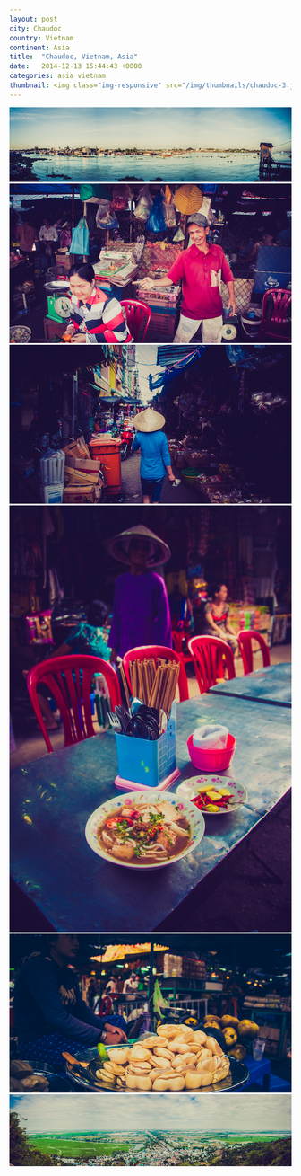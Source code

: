 ```yaml
---
layout: post
city: Chaudoc
country: Vietnam
continent: Asia
title:  "Chaudoc, Vietnam, Asia"
date:   2014-12-13 15:44:43 +0000
categories: asia vietnam
thumbnail: <img class="img-responsive" src="/img/thumbnails/chaudoc-3.jpg" alt="Chaudoc Vietnam" />
---
```


<div class="img-container">
	<img class="img-responsive" src="/img/countries/vietnam/chaudoc-1.jpg" alt="Chaudoc, Vietnam, Asia"/>
	<img class="img-responsive" src="/img/countries/vietnam/chaudoc-2.jpg" alt="Chaudoc, Vietnam, Asia"/>
	<img class="img-responsive" src="/img/countries/vietnam/chaudoc-3.jpg" alt="Chaudoc, Vietnam, Asia"/>
	<img class="img-responsive" src="/img/countries/vietnam/chaudoc-4.jpg" alt="Chaudoc, Vietnam, Asia"/>
	<img class="img-responsive" src="/img/countries/vietnam/chaudoc-5.jpg" alt="Chaudoc, Vietnam, Asia"/>
	<img class="img-responsive" src="/img/countries/vietnam/chaudoc-6.jpg" alt="Chaudoc, Vietnam, Asia"/>
</div>
